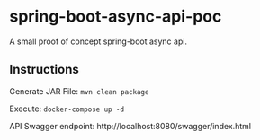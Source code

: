 # spring-boot-async-api-poc
A small proof of concept spring-boot async api.

## Instructions

Generate JAR File: `mvn clean package`

Execute: `docker-compose up -d`

API Swagger endpoint: http://localhost:8080/swagger/index.html
